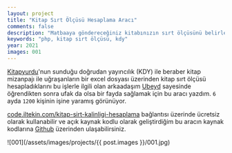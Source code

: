 ```yaml
---
layout: project
title: "Kitap Sırt Ölçüsü Hesaplama Aracı"
comments: false
description: "Matbaaya göndereceğiniz kitabınızın sırt ölçüsünü belirleyebileceğiniz bir araç."
keywords: "php, kitap sırt ölçüsü, kdy"
year: 2021
images: 001
---
```


[Kitapyurdu](https://kitapyurdu.com)'nun sunduğu doğrudan yayıncılık (KDY) ile beraber kitap mizanpajı ile uğraşanların bir excel dosyası üzerinden kitap sırt ölçüsü hesapladıklarını bu işlerle ilgili olan arkaadaşım [Ubeyd](https://adamkarga.net) sayesinde öğrendikten sonra ufak da olsa bir fayda sağlamak için bu aracı yazdım. `6` ayda `1200` kişinin işine yaramış görünüyor.

[code.iltekin.com/kitap-sirt-kalinligi-hesaplama](https://code.iltekin.com/kitap-sirt-kalinligi-hesaplama) bağlantısı üzerinde ücretsiz olarak kullanabilir ve açık kaynak kodlu olarak geliştirdiğim bu aracın kaynak kodlarına [Github](https://github.com/iltekin/book-spine-calculator) üzerinden ulaşabilirsiniz.

![001](/assets/images/projects/{{ post.images }}/001.jpg)